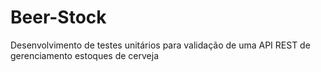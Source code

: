 # Beer-Stock

Desenvolvimento de testes unitários para validação de uma API REST de gerenciamento estoques de cerveja
